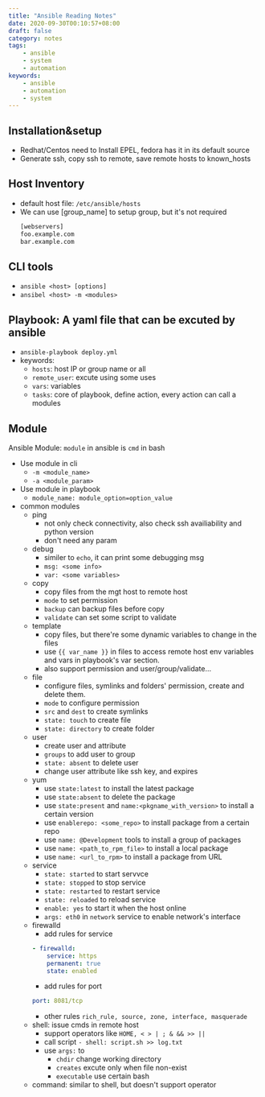 ```yaml
---
title: "Ansible Reading Notes"
date: 2020-09-30T00:10:57+08:00
draft: false
category: notes
tags:
    - ansible
    - system
    - automation
keywords:
    - ansible
    - automation
    - system
---
```


## Installation&setup
- Redhat/Centos need to Install EPEL, fedora has it in its default source
- Generate ssh, copy ssh to remote, save remote hosts to known_hosts

## Host Inventory
- default host file: `/etc/ansible/hosts`
- We can use [group_name] to setup group, but it's not required
    ```bash
    [webservers]
    foo.example.com
    bar.example.com
    ```

## CLI tools
- `ansible <host> [options]`
- `ansibel <host> -m <modules>`

## Playbook: A yaml file that can be excuted by ansible 
- `ansible-playbook deploy.yml`
- keywords:
    - `hosts`: host IP or group name or all
    - `remote_user`: excute using some uses
    - `vars`: variables
    - `tasks`: core of playbook, define action, every action can call a modules

## Module
Ansible Module: `module` in ansible is `cmd` in bash
- Use module in cli
    - `-m <module_name>`
    - `-a <module_param>`
- Use module in playbook
    - `module_name: module_option=option_value`
- common modules
    - ping
        - not only check connectivity, also check ssh availiability and python version
        - don't need any param
    - debug
        - similer to `echo`, it can print some debugging msg
        - `msg: <some info>`
        - `var: <some variables>`
    - copy
	    - copy files from the mgt host to remote host
	    - `mode` to set permission
	    - `backup` can backup files before copy
		- `validate` can set some script to validate
	- template
		- copy files, but there're some dynamic variables to change in the files
		- use `{{ var_name }}` in files to access remote host env variables and vars in playbook's var section.
		- also support permission and user/group/validate...
	- file
		-  configure files, symlinks and folders' permission, create and delete them.
		-  `mode` to configure permission
		-  `src` and `dest` to create symlinks
		-  `state: touch` to create file
		-  `state: directory` to create folder
	- user
		- create user and attribute
		- `groups` to add user to group
		- `state: absent` to delete user
		- change user attribute like ssh key, and expires
    - yum
	    - use `state:latest` to install the latest package
	    - use `state:absent` to delete the package
	    - use `state:present` and `name:<pkgname_with_version>` to install a certain version
	    - use `enablerepo: <some_repo>` to install package from a certain repo
	    - use `name: @Development` tools to install a group of packages
	    - use `name: <path_to_rpm_file>` to install a local package
	    - use `name: <url_to_rpm>` to install a package from URL
	- service
        - `state: started` to start servvce
        - `state: stopped` to stop service
        - `state: restarted` to restart service
        - `state: reloaded` to reload service
        - `enable: yes` to start it when the host online
        - `args: eth0` in `network` service to enable network's interface
    - firewalld
        - add rules for service
        ```yaml
        - firewalld:
            service: https
            permanent: true
            state: enabled
        ```
        - add rules for port
        ```yaml
        port: 8081/tcp
        ```
        - other rules `rich_rule, source, zone, interface, masquerade`
    - shell: issue cmds in remote host
        - support operators like `HOME, < > | ; & && >> ||`
        - call script `- shell: script.sh >> log.txt`
        - use `args:` to 
            - `chdir` change working directory
            - `creates` excute only when file non-exist
            - `executable` use certain bash
    - command: similar to shell, but doesn't support operator

